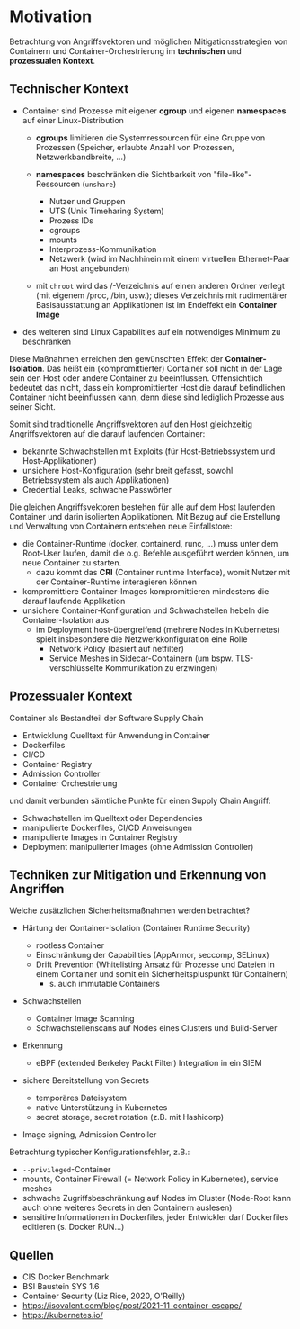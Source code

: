 # Motivation

Betrachtung von Angriffsvektoren und möglichen Mitigationsstrategien von Containern und Container-Orchestrierung im **technischen** und **prozessualen Kontext**.

## Technischer Kontext

- Container sind Prozesse mit eigener **cgroup** und eigenen **namespaces** auf einer Linux-Distribution
  - **cgroups** limitieren die Systemressourcen für eine Gruppe von Prozessen (Speicher, erlaubte Anzahl von Prozessen, Netzwerkbandbreite, ...)
  - **namespaces** beschränken die Sichtbarkeit von "file-like"-Ressourcen (``unshare``)
     - Nutzer und Gruppen
     - UTS (Unix Timeharing System)
     - Prozess IDs
     - cgroups
     - mounts
     - Interprozess-Kommunikation
     - Netzwerk (wird im Nachhinein mit einem virtuellen Ethernet-Paar an Host angebunden)
     
  - mit ``chroot`` wird das /-Verzeichnis auf einen anderen Ordner verlegt (mit eigenem /proc, /bin, usw.); dieses Verzeichnis mit rudimentärer Basisausstattung an Applikationen ist im Endeffekt ein **Container Image**
  
- des weiteren sind Linux Capabilities auf ein notwendiges Minimum zu beschränken
  
Diese Maßnahmen erreichen den gewünschten Effekt der **Container-Isolation**. Das heißt ein (kompromittierter) Container soll nicht in der Lage sein den Host oder andere Container zu beeinflussen. Offensichtlich bedeutet das nicht, dass ein kompromittierter Host die darauf befindlichen Container nicht beeinflussen kann, denn diese sind lediglich Prozesse aus seiner Sicht.

Somit sind traditionelle Angriffsvektoren auf den Host gleichzeitig Angriffsvektoren auf die darauf laufenden Container:

- bekannte Schwachstellen mit Exploits (für Host-Betriebssystem und Host-Applikationen)
- unsichere Host-Konfiguration (sehr breit gefasst, sowohl Betriebssystem als auch Applikationen)
- Credential Leaks, schwache Passwörter

Die gleichen Angriffsvektoren bestehen für alle auf dem Host laufenden Container und darin isolierten Applikationen. Mit Bezug auf die Erstellung und Verwaltung von Containern entstehen neue Einfallstore:

- die Container-Runtime (docker, containerd, runc, ...) muss unter dem Root-User laufen, damit die o.g. Befehle ausgeführt werden können, um neue Container zu starten.
   - dazu kommt das **CRI** (Container runtime Interface), womit Nutzer mit der Container-Runtime interagieren können
- kompromittiere Container-Images kompromittieren mindestens die darauf laufende Applikation
- unsichere Container-Konfiguration und Schwachstellen hebeln die Container-Isolation aus
   - im Deployment host-übergreifend (mehrere Nodes in Kubernetes) spielt insbesondere die Netzwerkkonfiguration eine Rolle
      - Network Policy (basiert auf netfilter)
      - Service Meshes in Sidecar-Containern (um bspw. TLS-verschlüsselte Kommunikation zu erzwingen)      
      
## Prozessualer Kontext

Container als Bestandteil der Software Supply Chain

- Entwicklung Quelltext für Anwendung in Container
- Dockerfiles 
- CI/CD
- Container Registry
- Admission Controller
- Container Orchestrierung

und damit verbunden sämtliche Punkte für einen Supply Chain Angriff:

- Schwachstellen im Quelltext oder Dependencies
- manipulierte Dockerfiles, CI/CD Anweisungen
- manipulierte Images in Container Registry
- Deployment manipulierter Images (ohne Admission Controller)


## Techniken zur Mitigation und Erkennung von Angriffen

Welche zusätzlichen Sicherheitsmaßnahmen werden betrachtet?

- Härtung der Container-Isolation (Container Runtime Security)
   - rootless Container
   - Einschränkung der Capabilities (AppArmor, seccomp, SELinux)
   - Drift Prevention (Whitelisting Ansatz für Prozesse und Dateien in einem Container und somit ein Sicherheitspluspunkt für Containern)
      - s. auch immutable Containers
   
- Schwachstellen
   - Container Image Scanning
   - Schwachstellenscans auf Nodes eines Clusters und Build-Server
   
- Erkennung
   - eBPF (extended Berkeley Packt Filter) Integration in ein SIEM
   
- sichere Bereitstellung von Secrets
   - temporäres Dateisystem
   - native Unterstützung in Kubernetes
   - secret storage, secret rotation (z.B. mit Hashicorp)
   
- Image signing, Admission Controller
   
Betrachtung typischer Konfigurationsfehler, z.B.:

- ``--privileged``-Container
- mounts, Container Firewall (= Network Policy in Kubernetes), service meshes
- schwache Zugriffsbeschränkung auf Nodes im Cluster (Node-Root kann auch ohne weiteres Secrets in den Containern auslesen)
- sensitive Informationen in Dockerfiles, jeder Entwickler darf Dockerfiles editieren (s. Docker RUN...)


## Quellen

- CIS Docker Benchmark
- BSI Baustein SYS 1.6
- Container Security (Liz Rice, 2020, O'Reilly)
- https://isovalent.com/blog/post/2021-11-container-escape/
- https://kubernetes.io/





  
  
